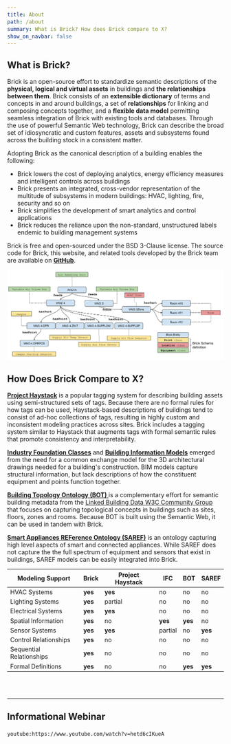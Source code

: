 ```yaml
---
title: About
path: /about
summary: What is Brick? How does Brick compare to X?
show_on_navbar: false
---
```


## What is Brick?

Brick is an open-source effort to standardize semantic descriptions of the **physical, logical and virtual assets** in buildings and **the relationships between them**.
Brick consists of an **extensible dictionary** of terms and concepts in and around buildings, a set of **relationships** for linking and composing concepts together, and a **flexible data model** permitting seamless integration of Brick with existing tools and databases.
Through the use of powerful Semantic Web technology, Brick can describe the broad set of idiosyncratic and custom features, assets and subsystems found across the building stock in a consistent matter.

Adopting Brick as the canonical description of a building enables the following:

- Brick lowers the cost of deploying analytics, energy efficiency measures and intelligent controls across buildings
- Brick presents an integrated, cross-vendor representation of the multitude of subsystems in modern buildings: HVAC, lighting, fire, security and so on
- Brick simplifies the development of smart analytics and control applications
- Brick reduces the reliance upon the non-standard, unstructured labels endemic to building management systems

Brick is free and open-sourced under the BSD 3-Clause license. The source code for Brick, this website, and related tools developed by the Brick team are available on **[GitHub](https://github.com/BrickSchema)**.

![Brick Model Example](images/brick-model-example.png)

## How Does Brick Compare to X?

[**Project Haystack**](https://project-haystack.org/) is a popular tagging system for describing building assets using semi-structured sets of tags.
Because there are no formal rules for how tags can be used, Haystack-based descriptions of buildings tend to consist of ad-hoc collections of tags, resulting in highly custom and inconsistent modeling practices across sites.
Brick includes a tagging system similar to Haystack that augments tags with formal semantic rules that promote consistency and interpretability.

[**Industry Foundation Classes**](https://technical.buildingsmart.org/) and [**Building Information Models**](https://www.nationalbimstandard.org/) emerged from the need for a common exchange model for the 3D architectural drawings needed for a building's construction. BIM models capture structural information, but lack descriptions of how the constituent equipment and points function together.

[**Building Topology Ontology (BOT)** ](https://w3c-lbd-cg.github.io/bot/) is a complementary effort for semantic building metadata from the [Linked Building Data W3C Community Group](https://www.w3.org/community/lbd/) that focuses on capturing topological concepts in buildings such as sites, floors, zones and rooms. Because BOT is built using the Semantic Web, it can be used in tandem with Brick.

[**Smart Appliances REFerence Ontology (SAREF)**](https://sites.google.com/site/smartappliancesproject/ontologies/reference-ontology) is an ontology capturing high level aspects of smart and connected appliances. While SAREF does not capture the the full spectrum of equipment and sensors that exist in buildings, SAREF models can be easily integrated into Brick.


Modeling Support         | **Brick** | **Project Haystack** | **IFC** | **BOT** | **SAREF**
-------------------------|-----------|----------------------|---------|---------|----------
HVAC Systems             |  **yes**      |       **yes**    |   no    |   no    |   no
Lighting Systems         |  **yes**      |       partial    |   no    |   no    |   no
Electrical Systems       |  **yes**      |       **yes**    |   no    |   no    |   no
Spatial Information      |  **yes**      |       no         |**yes**  |**yes**  |   no
Sensor Systems           |  **yes**      |       **yes**    |  partial|   no    |   **yes**
Control Relationships    |  **yes**      |       no         |   no    |   no    |   no
Sequential Relationships |  **yes**      |       no         |   no    |   no    |   no
Formal Definitions       |  **yes**      |       no         |   no    |**yes**  |   **yes**
<br></br>

---
## Informational Webinar
`youtube:https://www.youtube.com/watch?v=hetd6cIKueA`
